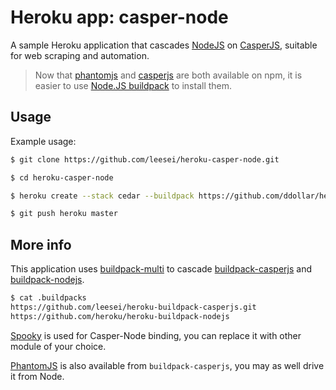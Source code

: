 # Heroku app: casper-node

A sample Heroku application that cascades [NodeJS][] on [CasperJS][], suitable for web scraping and automation.

> Now that [phantomjs](https://www.npmjs.com/package/phantomjs) and [casperjs](https://www.npmjs.com/package/casperjs) are both available on npm, it is easier to use [Node.JS buildpack](https://devcenter.heroku.com/articles/nodejs-support) to install them.

## Usage

Example usage:

```bash
$ git clone https://github.com/leesei/heroku-casper-node.git

$ cd heroku-casper-node

$ heroku create --stack cedar --buildpack https://github.com/ddollar/heroku-buildpack-multi.git

$ git push heroku master
```

## More info

This application uses [buildpack-multi][] to cascade [buildpack-casperjs][] and [buildpack-nodejs][].

```bash
$ cat .buildpacks 
https://github.com/leesei/heroku-buildpack-casperjs.git
https://github.com/heroku/heroku-buildpack-nodejs
```

[Spooky][] is used for Casper-Node binding, you can replace it with other module of your choice.

[PhantomJS][] is also available from `buildpack-casperjs`, you may as well drive it from Node.

[buildpack-casperjs]: https://github.com/leesei/heroku-buildpack-casperjs
[buildpack-multi]: https://github.com/ddollar/heroku-buildpack-multi
[buildpack-nodejs]: https://github.com/heroku/heroku-buildpack-nodejs
[CasperJS]: http://casperjs.org/
[NodeJS]: http://nodejs.org/
[PhantomJS]: http://www.phantomjs.org/
[Spooky]: https://github.com/WaterfallEngineering/SpookyJS
